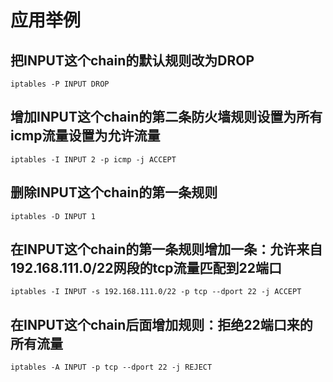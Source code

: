 # 应用举例 

## 把INPUT这个chain的默认规则改为DROP
`iptables -P INPUT DROP`  

## 增加INPUT这个chain的第二条防火墙规则设置为所有icmp流量设置为允许流量  
`iptables -I INPUT 2 -p icmp -j ACCEPT`   

## 删除INPUT这个chain的第一条规则  
`iptables -D INPUT 1`   

## 在INPUT这个chain的第一条规则增加一条：允许来自192.168.111.0/22网段的tcp流量匹配到22端口
`iptables -I INPUT -s 192.168.111.0/22 -p tcp --dport 22 -j ACCEPT`     

## 在INPUT这个chain后面增加规则：拒绝22端口来的所有流量
`iptables -A INPUT -p tcp --dport 22 -j REJECT`     

